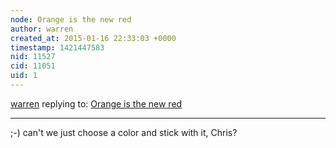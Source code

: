 ```yaml
---
node: Orange is the new red
author: warren
created_at: 2015-01-16 22:33:03 +0000
timestamp: 1421447583
nid: 11527
cid: 11051
uid: 1
---
```




[warren](../profile/warren) replying to: [Orange is the new red](../notes/cfastie/01-16-2015/orange-is-the-new-red)

----
;-) can't we just choose a color and stick with it, Chris? 